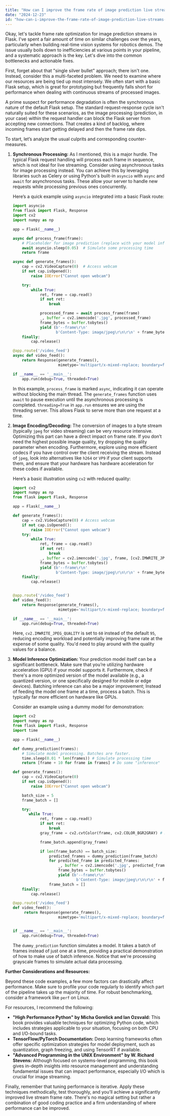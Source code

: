 ```yaml
---
title: "How can I improve the frame rate of image prediction live streams in Flask?"
date: "2024-12-23"
id: "how-can-i-improve-the-frame-rate-of-image-prediction-live-streams-in-flask"
---
```


Okay, let's tackle frame rate optimization for image prediction streams in Flask. I've spent a fair amount of time on similar challenges over the years, particularly when building real-time vision systems for robotics demos. The issue usually boils down to inefficiencies at various points in your pipeline, and a systematic approach is the key. Let's dive into the common bottlenecks and actionable fixes.

First, forget about that "single silver bullet" approach; there isn't one. Instead, consider this a multi-faceted problem. We need to examine where our resources are being tied up most intensely. We often start with a basic Flask setup, which is great for prototyping but frequently falls short for performance when dealing with continuous streams of processed images.

A prime suspect for performance degradation is often the synchronous nature of the default Flask setup. The standard request-response cycle isn't naturally suited for these scenarios, as the image processing (prediction, in your case) within the request handler can block the Flask server from accepting new connections. That creates a kind of backlog, where incoming frames start getting delayed and then the frame rate dips.

To start, let’s analyze the usual culprits and corresponding counter-measures.

1.  **Synchronous Processing:** As I mentioned, this is a major hurdle. The typical Flask request handling will process each frame in sequence, which is not ideal for live streaming. Consider using asynchronous tasks for image processing instead. You can achieve this by leveraging libraries such as Celery or using Python's built-in `asyncio` with `async` and `await` for asynchronous tasks. These allow your server to handle new requests while processing previous ones concurrently.

    Here’s a quick example using `asyncio` integrated into a basic Flask route:

    ```python
    import asyncio
    from flask import Flask, Response
    import cv2
    import numpy as np

    app = Flask(__name__)

    async def process_frame(frame):
        # Placeholder for image prediction (replace with your model inference)
        await asyncio.sleep(0.05)  # Simulate some processing time
        return frame

    async def generate_frames():
        cap = cv2.VideoCapture(0)  # Access webcam
        if not cap.isOpened():
            raise IOError("Cannot open webcam")

        try:
            while True:
                ret, frame = cap.read()
                if not ret:
                    break

                processed_frame = await process_frame(frame)
                _, buffer = cv2.imencode('.jpg', processed_frame)
                frame_bytes = buffer.tobytes()
                yield (b'--frame\r\n'
                       b'Content-Type: image/jpeg\r\n\r\n' + frame_bytes + b'\r\n')
        finally:
            cap.release()

    @app.route('/video_feed')
    async def video_feed():
        return Response(generate_frames(),
                        mimetype='multipart/x-mixed-replace; boundary=frame')

    if __name__ == '__main__':
        app.run(debug=True, threaded=True)
    ```

    In this example, `process_frame` is marked `async`, indicating it can operate without blocking the main thread. The `generate_frames` function uses `await` to pause execution until the asynchronous processing is completed.  `threading=True` in `app.run` ensures we are using the threading server. This allows Flask to serve more than one request at a time.

2. **Image Encoding/Decoding:** The conversion of images to a byte stream (typically `jpeg` for video streaming) can be very resource intensive. Optimizing this part can have a direct impact on frame rate. If you don’t need the highest possible image quality, try dropping the quality parameter when encoding. Furthermore, explore using more efficient codecs if you have control over the client receiving the stream. Instead of `jpeg`, look into alternatives like `h264` or `VP9` if your client supports them, and ensure that your hardware has hardware acceleration for these codes if available.

   Here’s a basic illustration using `cv2` with reduced quality:

    ```python
    import cv2
    import numpy as np
    from flask import Flask, Response

    app = Flask(__name__)

    def generate_frames():
        cap = cv2.VideoCapture(0) # Access webcam
        if not cap.isOpened():
            raise IOError("Cannot open webcam")
        try:
            while True:
                ret, frame = cap.read()
                if not ret:
                    break
                _, buffer = cv2.imencode('.jpg', frame, [cv2.IMWRITE_JPEG_QUALITY, 60]) # Lower quality
                frame_bytes = buffer.tobytes()
                yield (b'--frame\r\n'
                       b'Content-Type: image/jpeg\r\n\r\n' + frame_bytes + b'\r\n')
        finally:
            cap.release()


    @app.route('/video_feed')
    def video_feed():
        return Response(generate_frames(),
                        mimetype='multipart/x-mixed-replace; boundary=frame')

    if __name__ == '__main__':
        app.run(debug=True, threaded=True)
    ```

    Here, `cv2.IMWRITE_JPEG_QUALITY` is set to `60` instead of the default `95`, reducing encoding workload and potentially improving frame rate at the expense of some quality. You'd need to play around with the quality values for a balance.

3. **Model Inference Optimization:** Your prediction model itself can be a significant bottleneck. Make sure that you’re utilizing hardware acceleration (GPU) if your model supports it. Furthermore, check if there's a more optimized version of the model available (e.g., a quantized version, or one specifically designed for mobile or edge devices). Batching inference can also be a major improvement; Instead of feeding the model one frame at a time, process a batch. This is typically far more efficient on hardware like GPUs.

    Consider an example using a dummy model for demonstration:

    ```python
    import cv2
    import numpy as np
    from flask import Flask, Response
    import time

    app = Flask(__name__)

    def dummy_prediction(frames):
        # Simulate model processing. Batches are faster.
        time.sleep(0.01 * len(frames)) # Simulate processing time
        return [frame + 10 for frame in frames] # Do some "inference"

    def generate_frames():
        cap = cv2.VideoCapture(0)
        if not cap.isOpened():
            raise IOError("Cannot open webcam")

        batch_size = 5
        frame_batch = []

        try:
           while True:
                ret, frame = cap.read()
                if not ret:
                    break
                gray_frame = cv2.cvtColor(frame, cv2.COLOR_BGR2GRAY) # Dummy preprocess

                frame_batch.append(gray_frame)

                if len(frame_batch) == batch_size:
                    predicted_frames = dummy_prediction(frame_batch)
                    for predicted_frame in predicted_frames:
                        _, buffer = cv2.imencode('.jpg', predicted_frame.astype(np.uint8) , [cv2.IMWRITE_JPEG_QUALITY, 70])
                        frame_bytes = buffer.tobytes()
                        yield (b'--frame\r\n'
                                b'Content-Type: image/jpeg\r\n\r\n' + frame_bytes + b'\r\n')
                    frame_batch = []
        finally:
            cap.release()

    @app.route('/video_feed')
    def video_feed():
         return Response(generate_frames(),
                        mimetype='multipart/x-mixed-replace; boundary=frame')


    if __name__ == '__main__':
        app.run(debug=True, threaded=True)
    ```

   The `dummy_prediction` function simulates a model. It takes a batch of frames instead of just one at a time, providing a practical demonstration of how to make use of batch inference. Notice that we're processing grayscale frames to simulate actual data processing.

**Further Considerations and Resources:**

Beyond these code examples, a few more factors can drastically affect performance.  Make sure to profile your code regularly to identify which part of the pipeline takes up the majority of time.  For robust benchmarking, consider a framework like `perf` on Linux.

For resources, I recommend the following:

*   **"High Performance Python" by Micha Gorelick and Ian Ozsvald:** This book provides valuable techniques for optimizing Python code, which includes strategies applicable to your situation, focusing on both CPU and I/O-bound tasks.
*   **TensorFlow/PyTorch Documentation:** Deep learning frameworks often offer specific optimization strategies for model deployment, such as quantization, graph freezing, and using TensorRT if available.
*   **"Advanced Programming in the UNIX Environment" by W. Richard Stevens:** Although focused on systems-level programming, this book gives in-depth insights into resource management and understanding fundamental issues that can impact performance, especially I/O which is crucial for image streaming.

Finally, remember that tuning performance is iterative. Apply these techniques methodically, test thoroughly, and you’ll achieve a significantly improved live stream frame rate. There's no magical setting but rather a combination of good coding practice and a firm understanding of where performance can be improved.
